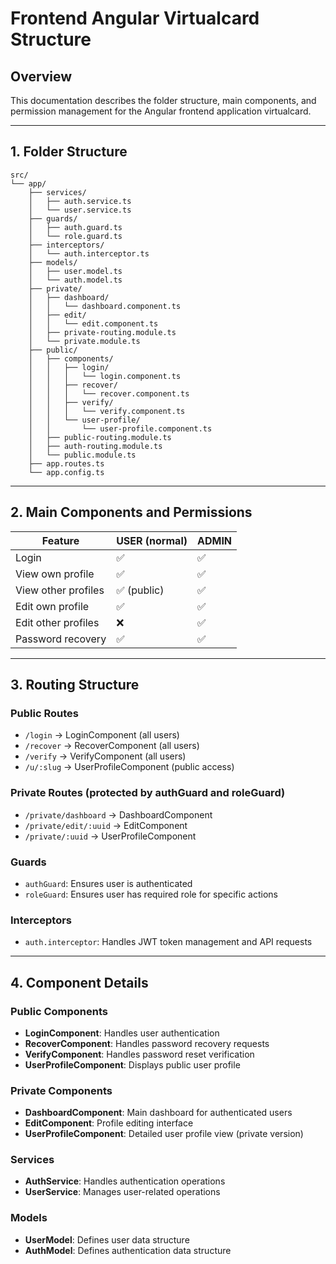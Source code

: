 # Frontend Angular Virtualcard Structure

## Overview
This documentation describes the folder structure, main components, and permission management for the Angular frontend application virtualcard.

---

## 1. Folder Structure

```
src/
└── app/
    ├── services/
    │   ├── auth.service.ts
    │   └── user.service.ts
    ├── guards/
    │   ├── auth.guard.ts
    │   └── role.guard.ts
    ├── interceptors/
    │   └── auth.interceptor.ts
    ├── models/
    │   ├── user.model.ts
    │   └── auth.model.ts
    ├── private/
    │   ├── dashboard/
    │   │   └── dashboard.component.ts
    │   ├── edit/
    │   │   └── edit.component.ts
    │   ├── private-routing.module.ts
    │   └── private.module.ts
    ├── public/
    │   ├── components/
    │   │   ├── login/
    │   │   │   └── login.component.ts
    │   │   ├── recover/
    │   │   │   └── recover.component.ts
    │   │   ├── verify/
    │   │   │   └── verify.component.ts
    │   │   └── user-profile/
    │   │       └── user-profile.component.ts
    │   ├── public-routing.module.ts
    │   ├── auth-routing.module.ts
    │   └── public.module.ts
    ├── app.routes.ts
    └── app.config.ts
```

---

## 2. Main Components and Permissions

| Feature                    | USER (normal) | ADMIN |
|---------------------------|---------------|-------|
| Login                     | ✅            | ✅    |
| View own profile          | ✅            | ✅    |
| View other profiles       | ✅ (public)   | ✅    |
| Edit own profile          | ✅            | ✅    |
| Edit other profiles       | ❌            | ✅    |
| Password recovery         | ✅            | ✅    |

---

## 3. Routing Structure

### Public Routes
- `/login` → LoginComponent (all users)
- `/recover` → RecoverComponent (all users)
- `/verify` → VerifyComponent (all users)
- `/u/:slug` → UserProfileComponent (public access)

### Private Routes (protected by authGuard and roleGuard)
- `/private/dashboard` → DashboardComponent
- `/private/edit/:uuid` → EditComponent
- `/private/:uuid` → UserProfileComponent

### Guards
- `authGuard`: Ensures user is authenticated
- `roleGuard`: Ensures user has required role for specific actions

### Interceptors
- `auth.interceptor`: Handles JWT token management and API requests

---

## 4. Component Details

### Public Components
- **LoginComponent**: Handles user authentication
- **RecoverComponent**: Handles password recovery requests
- **VerifyComponent**: Handles password reset verification
- **UserProfileComponent**: Displays public user profile

### Private Components
- **DashboardComponent**: Main dashboard for authenticated users
- **EditComponent**: Profile editing interface
- **UserProfileComponent**: Detailed user profile view (private version)

### Services
- **AuthService**: Handles authentication operations
- **UserService**: Manages user-related operations

### Models
- **UserModel**: Defines user data structure
- **AuthModel**: Defines authentication data structure